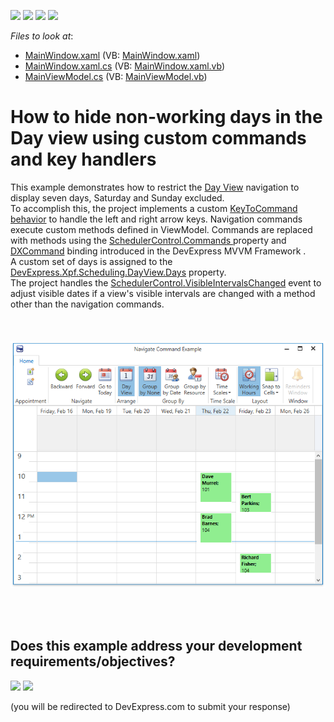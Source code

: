 <!-- default badges list -->
![](https://img.shields.io/endpoint?url=https://codecentral.devexpress.com/api/v1/VersionRange/128655992/21.1.5%2B)
[![](https://img.shields.io/badge/Open_in_DevExpress_Support_Center-FF7200?style=flat-square&logo=DevExpress&logoColor=white)](https://supportcenter.devexpress.com/ticket/details/T608137)
[![](https://img.shields.io/badge/📖_How_to_use_DevExpress_Examples-e9f6fc?style=flat-square)](https://docs.devexpress.com/GeneralInformation/403183)
[![](https://img.shields.io/badge/💬_Leave_Feedback-feecdd?style=flat-square)](#does-this-example-address-your-development-requirementsobjectives)
<!-- default badges end -->
<!-- default file list -->
*Files to look at*:

* [MainWindow.xaml](./CS/NavigateCommandExample/MainWindow.xaml) (VB: [MainWindow.xaml](./VB/NavigateCommandExample/MainWindow.xaml))
* [MainWindow.xaml.cs](./CS/NavigateCommandExample/MainWindow.xaml.cs) (VB: [MainWindow.xaml.vb](./VB/NavigateCommandExample/MainWindow.xaml.vb))
* [MainViewModel.cs](./CS/NavigateCommandExample/ViewModel/MainViewModel.cs) (VB: [MainViewModel.vb](./VB/NavigateCommandExample/ViewModel/MainViewModel.vb))
<!-- default file list end -->
# How to hide non-working days in the Day view using custom commands and key handlers


This example demonstrates how to restrict the <a href="http://help.devexpress.com/#WPF/CustomDocument119204">Day View</a> navigation to display seven days, Saturday and Sunday excluded. <br>To accomplish this, the project implements a custom <a href="https://docs.devexpress.com/WPF/113865/mvvm-framework/behaviors/predefined-set/keytocommand">KeyToCommand behavior</a> to handle the left and right arrow keys. Navigation commands execute custom methods defined in ViewModel. Commands are replaced with methods using the <a href="http://help.devexpress.com/#WPF/DevExpressXpfSchedulingSchedulerControl_Commandstopic">SchedulerControl.Commands </a>property and <a href="https://documentation.devexpress.com/WPF/115776/MVVM-Framework/DXBinding/DXCommand">DXCommand</a> binding introduced in the DevExpress MVVM Framework . <br>A custom set of days is assigned to the <a href="https://docs.devexpress.com/WPF/DevExpress.Xpf.Scheduling.DayView.Days">DevExpress.Xpf.Scheduling.DayView.Days</a> property. <br>The project handles the <a href="http://help.devexpress.com/#WPF/DevExpressXpfSchedulingSchedulerControl_VisibleIntervalsChangedtopic">SchedulerControl.VisibleIntervalsChanged</a> event to adjust visible dates if a view's visible intervals are changed with a method other than the navigation commands.<br><br><br><br><img src="https://raw.githubusercontent.com/DevExpress-Examples/how-to-hide-non-working-days-in-the-day-view-using-custom-commands-and-key-handlers-t608137/17.2.5+/media/e3efa9a1-e7d4-40dd-a9f2-cf783f9d2e7f.png"><br><br>

<br/>


<!-- feedback -->
## Does this example address your development requirements/objectives?

[<img src="https://www.devexpress.com/support/examples/i/yes-button.svg"/>](https://www.devexpress.com/support/examples/survey.xml?utm_source=github&utm_campaign=wpf-scheduler-hide-non-working-days-in-day-view&~~~was_helpful=yes) [<img src="https://www.devexpress.com/support/examples/i/no-button.svg"/>](https://www.devexpress.com/support/examples/survey.xml?utm_source=github&utm_campaign=wpf-scheduler-hide-non-working-days-in-day-view&~~~was_helpful=no)

(you will be redirected to DevExpress.com to submit your response)
<!-- feedback end -->
